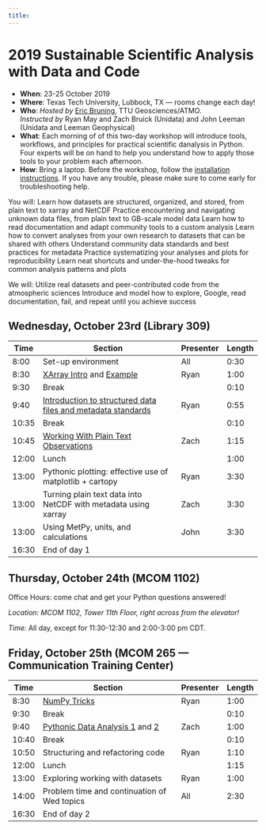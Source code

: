 ```yaml
---
title:
---
```

# 2019 Sustainable Scientific Analysis with Data and Code

- **When**: 23-25 October 2019
- **Where**: Texas Tech University, Lubbock, TX — rooms change each day!
- **Who**: *Hosted by* [Eric Bruning](mailto:eric.bruning@ttu.edu), TTU Geosciences/ATMO. <br/> *Instructed by* Ryan May and Zach Bruick (Unidata) and John Leeman (Unidata and Leeman Geophysical)
- **What**: Each morning of of this two-day workshop will introduce tools, workflows, and principles for practical scientific danalysis in Python. Four experts will be on hand to help you understand how to apply those tools to your problem each afternoon.
- **How**: Bring a laptop. Before the workshop, follow the [installation instructions](https://unidata.github.io/python-workshop/installation.html). If you have any trouble, please make sure to come early for troubleshooting help.

You will:
Learn how datasets are structured, organized, and stored, from plain text to xarray and NetCDF
Practice encountering and navigating unknown data files, from plain text to GB-scale model data
Learn how to read documentation and adapt community tools to a custom analysis
Learn how to convert analyses from your own research to datasets that can be shared with others
Understand community data standards and best practices for metadata
Practice systematizing your analyses and plots for reproducibility
Learn neat shortcuts and under-the-hood tweaks for common analysis patterns and plots

We will:
Utilize real datasets and peer-contributed code from the atmospheric sciences
Introduce and model how to explore, Google, read documentation, fail, and repeat until you achieve success

## Wednesday, October 23rd (Library 309)

|  Time | Section                                      | Presenter   | Length |
|-------|----------------------------------------------|-------------|--------|
|  8:00 | Set-up environment                           | All         |  0:30  |
|  8:30 | [XArray Intro](https://github.com/Unidata/python-workshop/blob/master/notebooks/XArray/XArray%20Introduction.ipynb) and [Example](http://unidata.github.io/python-gallery/examples/xarray_500hPa_map.html#sphx-glr-examples-xarray-500hpa-map-py)                   | Ryan         |  1:00  |
|  9:30 | Break                                        |             |  0:10  |
|  9:40 | [Introduction to structured data files and metadata standards](https://github.com/Unidata/python-workshop/blob/master/notebooks/XArray/XArray%20and%20CF.ipynb)              | Ryan      |  0:55  |
| 10:35 | Break                                        |             |  0:10  |
| 10:45 | [Working With Plain Text Observations](https://github.com/Unidata/python-workshop/blob/master/notebooks/Surface_Data/Advanced%20StationPlots%20with%20Mesonet%20Data.ipynb)                               | Zach        |  1:15  |
| 12:00 | Lunch                                        |             |  1:00  |
| 13:00 | Pythonic plotting: effective use of matplotlib + cartopy         | Ryan        |  3:30  |
| 13:00 | Turning plain text data into NetCDF with metadata using xarray         | Zach        |  3:30  |
| 13:00 | Using MetPy, units, and calculations         | John        |  3:30  |
| 16:30 | End of day 1                                 |             |        |

## Thursday, October 24th (MCOM 1102)
Office Hours: come chat and get your Python questions answered!

*Location: MCOM 1102, Tower 11th Floor, right across from the elevator!*

*Time:* All day, except for 11:30-12:30 and 2:00-3:00 pm CDT.


## Friday, October 25th (MCOM 265 — Communication Training Center)

|  Time | Section                                      | Presenter   | Length |
|-------|----------------------------------------------|-------------|--------|
|  8:30 | [NumPy Tricks](https://github.com/Unidata/python-workshop/blob/master/notebooks/NumPy/Intermediate%20NumPy.ipynb)                       | Ryan        |  1:00  |
|  9:30 | Break                                        |             |  0:10  |
|  9:40 | [Pythonic Data Analysis 1](https://github.com/Unidata/python-workshop/blob/master/notebooks/Pythonic_Data_Analysis/Pythonic%20Data%20Analysis.ipynb) and [2](https://github.com/Unidata/python-workshop/blob/master/notebooks/Pythonic_Data_Analysis/Advanced%20Pythonic%20Data%20Analysis.ipynb)              | Zach        |  1:00  |
| 10:40 | Break                                        |             |  0:10  |
| 10:50 | Structuring and refactoring code             | Ryan        |  1:10  |
| 12:00 | Lunch                                        |             |  1:15  |
| 13:00 | Exploring working with datasets              | Ryan        |  1:00  |
| 14:00 | Problem time and continuation of Wed topics  | All         |  2:30  |
| 16:30 | End of day 2                                 |             |        |
